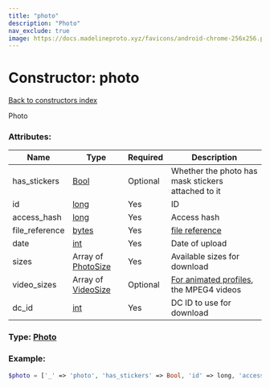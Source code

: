 ```yaml
---
title: "photo"
description: "Photo"
nav_exclude: true
image: https://docs.madelineproto.xyz/favicons/android-chrome-256x256.png
---
```

# Constructor: photo  
[Back to constructors index](index.md)



Photo

### Attributes:

| Name     |    Type       | Required | Description |
|----------|---------------|----------|-------------|
|has\_stickers|[Bool](../types/Bool.md) | Optional|Whether the photo has mask stickers attached to it|
|id|[long](../types/long.md) | Yes|ID|
|access\_hash|[long](../types/long.md) | Yes|Access hash|
|file\_reference|[bytes](../types/bytes.md) | Yes|[file reference](https://core.telegram.org/api/file_reference)|
|date|[int](../types/int.md) | Yes|Date of upload|
|sizes|Array of [PhotoSize](../types/PhotoSize.md) | Yes|Available sizes for download|
|video\_sizes|Array of [VideoSize](../types/VideoSize.md) | Optional|[For animated profiles](https://core.telegram.org/api/files#animated-profile-pictures), the MPEG4 videos|
|dc\_id|[int](../types/int.md) | Yes|DC ID to use for download|



### Type: [Photo](../types/Photo.md)


### Example:

```php
$photo = ['_' => 'photo', 'has_stickers' => Bool, 'id' => long, 'access_hash' => long, 'file_reference' => 'bytes', 'date' => int, 'sizes' => [PhotoSize, PhotoSize], 'video_sizes' => [VideoSize, VideoSize], 'dc_id' => int];
```  

